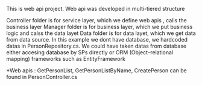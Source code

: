 This is web api project. Web api was developed in multi-tiered structure

Controller folder is for service layer, which we define web apis , calls the business layer
Manager folder is for business layer, which we put business logic and calss the data layet
Data folder is for data layet, which we get data from data source. In this example we dont have database, we hardcoded datas in PersonRepository.cs. 
We could have taken datas from database either accesing database by SPs  directly or ORM (Object–relational mapping) frameworks such as EntityFramework

*Web apis : GetPersonList, GetPersonListByName, CreatePerson   can be found in PersonController.cs





